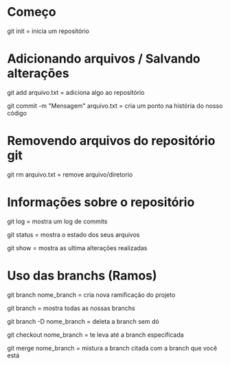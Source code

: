 # Começo
git init = inicia um repositório

# Adicionando arquivos / Salvando alterações 
git add arquivo.txt = adiciona algo ao repositório 

git commit -m "Mensagem" arquivo.txt = cria um ponto na história do nosso código

# Removendo arquivos do repositório git
git rm arquivo.txt = remove arquivo/diretorio 

# Informações sobre o repositório
git log = mostra um log de commits 

git status = mostra o estado dos seus arquivos

git show = mostra as ultima alterações realizadas

# Uso das branchs (Ramos)
git branch nome_branch = cria nova ramificação do projeto

git branch = mostra todas as nossas branchs

git branch -D nome_branch = deleta a branch sem dó 

git checkout nome_branch = te leva até a branch especificada 

git merge nome_branch = mistura a branch citada com a branch que você está
